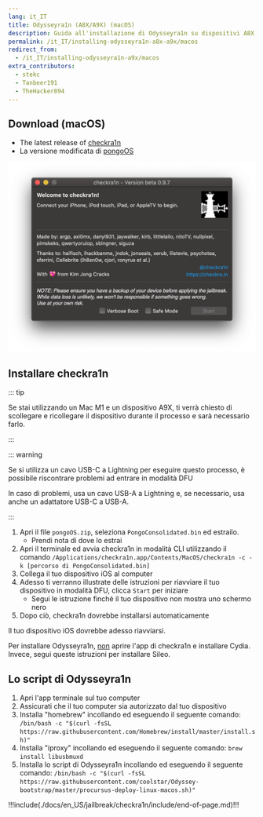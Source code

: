 ```yaml
---
lang: it_IT
title: Odysseyra1n (A8X/A9X) (macOS)
description: Guida all'installazione di Odysseyra1n su dispositivi A8X e A9X su macOS
permalink: /it_IT/installing-odysseyra1n-a8x-a9x/macos
redirect_from:
  - /it_IT/installing-odysseyra1n-a9x/macos
extra_contributors:
  - stekc
  - Tanbeer191
  - TheHacker894
---
```


## Download (macOS)

- The latest release of [checkra1n](https://checkra.in)
- La versione modificata di [pongoOS](https://github.com/checkra1n/BugTracker/files/6429930/Pongo.zip)

![Uno screenshot dell’applicazione di checkra1n](/assets/images/checkra1n.png)

## Installare checkra1n

::: tip

Se stai utilizzando un Mac M1 e un dispositivo A9X, ti verrà chiesto di scollegare e ricollegare il dispositivo durante il processo e sarà necessario farlo.

:::

::: warning

Se si utilizza un cavo USB-C a Lightning per eseguire questo processo, è possibile riscontrare problemi ad entrare in modalità DFU

In caso di problemi, usa un cavo USB-A a Lightning e, se necessario, usa anche un adattatore USB-C a USB-A.

:::

1. Apri il file `pongoOS.zip`, seleziona `PongoConsolidated.bin` ed estrailo.
    - Prendi nota di dove lo estrai
1. Apri il terminale ed avvia checkra1n in modalità CLI utilizzando il comando `/Applications/checkra1n.app/Contents/MacOS/checkra1n -c -k [percorso di PongoConsolidated.bin]`
1. Collega il tuo dispositivo iOS al computer
1. Adesso ti verranno illustrate delle istruzioni per riavviare il tuo dispositivo in <router-link to="/it_IT/faq/#what-is-dfu-mode">modalità DFU</router-link>, clicca `Start` per iniziare
    - Segui le istruzione finché il tuo dispositivo non mostra uno schermo nero
1. Dopo ciò, checkra1n dovrebbe installarsi automaticamente

Il tuo dispositivo iOS dovrebbe adesso riavviarsi.

Per installare Odysseyra1n, <u>non</u> aprire l'app di checkra1n e installare Cydia. Invece, segui queste istruzioni per installare Sileo.

## Lo script di Odysseyra1n

1. Apri l'app terminale sul tuo computer
1. Assicurati che il tuo computer sia autorizzato dal tuo dispositivo
1. Installa "homebrew" incollando ed eseguendo il seguente comando: `/bin/bash -c "$(curl -fsSL https://raw.githubusercontent.com/Homebrew/install/master/install.sh)"`
1. Installa "iproxy" incollando ed eseguendo il seguente comando: `brew install libusbmuxd`
1. Installa lo script di Odysseyra1n incollando ed eseguendo il seguente comando: `/bin/bash -c "$(curl -fsSL https://raw.githubusercontent.com/coolstar/Odyssey-bootstrap/master/procursus-deploy-linux-macos.sh)"`

!!!include(./docs/en_US/jailbreak/checkra1n/include/end-of-page.md)!!!
